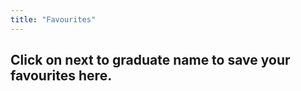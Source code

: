 ```yaml
---
title: "Favourites"
---
```



<h2>Click on <span class="plus"></span> next to graduate name to save your favourites here.</h2>

<div id="favorites-listing"></div>